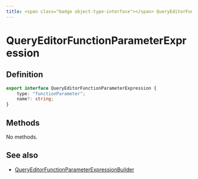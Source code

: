 ```yaml
---
title: <span class="badge object-type-interface"></span> QueryEditorFunctionParameterExpression
---
```

# <span class="badge object-type-interface"></span> QueryEditorFunctionParameterExpression

## Definition

```typescript
export interface QueryEditorFunctionParameterExpression {
	type: "functionParameter";
	name?: string;
}

```
## Methods

No methods.
## See also

 * <span class="badge builder"></span> [QueryEditorFunctionParameterExpressionBuilder](./builder-QueryEditorFunctionParameterExpressionBuilder.md)
